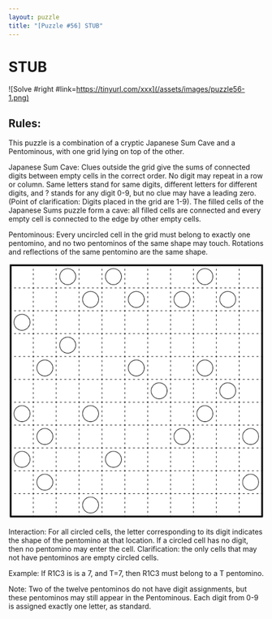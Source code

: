 ```yaml
---
layout: puzzle
title: "[Puzzle #56] STUB"
---
```


# STUB

![Solve #right #link=https://tinyurl.com/xxx](/assets/images/puzzle56-1.png)

## Rules:

This puzzle is a combination of a cryptic Japanese Sum Cave and a Pentominous, with one grid lying on top of the other.

Japanese Sum Cave: Clues outside the grid give the sums of connected digits between empty cells in the correct order. No digit may repeat in a row or column. Same letters stand for same digits, different letters for different digits, and ? stands for any digit 0-9, but no clue may have a leading zero. (Point of clarification: Digits placed in the grid are 1-9). The filled cells of the Japanese Sums puzzle form a cave: all filled cells are connected and every empty cell is connected to the edge by other empty cells.

Pentominous: Every uncircled cell in the grid must belong to exactly one pentomino, and no two pentominos of the same shape may touch. Rotations and reflections of the same pentomino are the same shape.

![#left](/assets/images/puzzle56-2.png)

Interaction: For all circled cells, the letter corresponding to its digit indicates the shape of the pentomino at that location. If a circled cell has no digit, then no pentomino may enter the cell. Clarification: the only cells that may not have pentominos are empty circled cells.

Example: If R1C3 is is a 7, and T=7, then R1C3 must belong to a T pentomino.

Note: Two of the twelve pentominos do not have digit assignments, but these pentominos may still appear in the Pentominous. Each digit from 0-9 is assigned exactly one letter, as standard.
